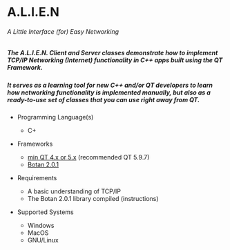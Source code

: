 # A.L.I.E.N
###### A Little Interface (for) Easy Networking

##### The A.L.I.E.N. Client and Server classes demonstrate how to implement TCP/IP Networking (Internet) functionality in C++ apps built using the QT Framework.

##### It serves as a learning tool for new C++ and/or QT developers to learn how networking functionality is implemented manually, but also as a ready-to-use set of classes that you can use right away from QT.

* Programming Language(s)
  * C+

* Frameworks
  * [min QT 4.x or 5.x](https://download.qt.io/archive/qt/5.9/5.9.7/) (recommended QT 5.9.7)
  * [Botan 2.0.1](https://botan.randombit.net/)
  
* Requirements
  * A basic understanding of TCP/IP
  * The Botan 2.0.1 library compiled (instructions)

* Supported Systems
  * Windows
  * MacOS
  * GNU/Linux
